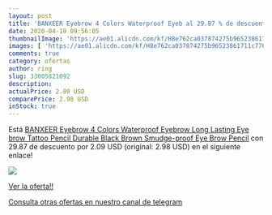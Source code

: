 ```yaml
---
layout: post
title: 'BANXEER Eyebrow 4 Colors Waterproof Eyeb al 29.87 % de descuento'
date: 2020-04-19 09:56:05
thumbnailImage: 'https://ae01.alicdn.com/kf/H8e762ca037874275b96523861711c770S/BANXEER-Eyebrow-4-Colors-Waterproof-Eyebrow-Long-Lasting-Eye-brow-Tattoo-Pencil-Durable-Black-Brown-Smudge.jpg_350x350._SL200_.jpg'
images: [ 'https://ae01.alicdn.com/kf/H8e762ca037874275b96523861711c770S/BANXEER-Eyebrow-4-Colors-Waterproof-Eyebrow-Long-Lasting-Eye-brow-Tattoo-Pencil-Durable-Black-Brown-Smudge.jpg_350x350._SL200_.jpg' ]
comments: true
category: ofertas
author: ring
slug: 33005821092
description:
actualPrice: 2.09 USD
comparePrice: 2.98 USD
inStock: true
---
```


Está [BANXEER Eyebrow 4 Colors Waterproof Eyebrow Long Lasting Eye brow Tattoo Pencil Durable Black Brown Smudge-proof Eye Brow Pencil](https://www.amazon.com/dp/33005821092/?tag=redken08-20) con 29.87 de descuento por 2.09 USD (original: 2.98 USD) en el siguiente enlace!

[![](https://ae01.alicdn.com/kf/H8e762ca037874275b96523861711c770S/BANXEER-Eyebrow-4-Colors-Waterproof-Eyebrow-Long-Lasting-Eye-brow-Tattoo-Pencil-Durable-Black-Brown-Smudge.jpg_350x350._SL200_.jpg)](https://www.amazon.com/dp/33005821092/?tag=redken08-20)

[Ver la oferta!!](https://www.amazon.com/dp/33005821092/?tag=redken08-20)

[Consulta otras ofertas en nuestro canal de telegram](https://t.me/s/ofertas25)
